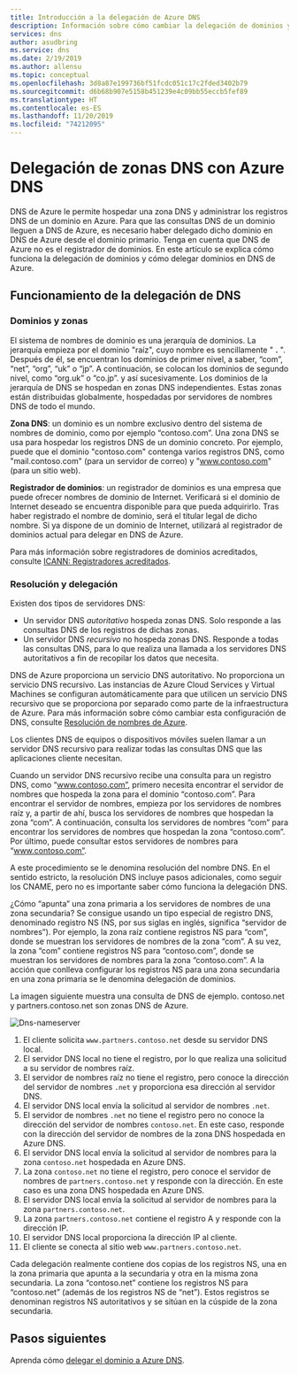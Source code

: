 ```yaml
---
title: Introducción a la delegación de Azure DNS
description: Información sobre cómo cambiar la delegación de dominios y usar los servidores de nombres DNS de Azure para ofrecer hospedaje de dominios.
services: dns
author: asudbring
ms.service: dns
ms.date: 2/19/2019
ms.author: allensu
ms.topic: conceptual
ms.openlocfilehash: 3d8a87e199736bf51fcdc051c17c2fded3402b79
ms.sourcegitcommit: d6b68b907e5158b451239e4c09bb55eccb5fef89
ms.translationtype: HT
ms.contentlocale: es-ES
ms.lasthandoff: 11/20/2019
ms.locfileid: "74212095"
---
```

# <a name="delegation-of-dns-zones-with-azure-dns"></a>Delegación de zonas DNS con Azure DNS

DNS de Azure le permite hospedar una zona DNS y administrar los registros DNS de un dominio en Azure. Para que las consultas DNS de un dominio lleguen a DNS de Azure, es necesario haber delegado dicho dominio en DNS de Azure desde el dominio primario. Tenga en cuenta que DNS de Azure no es el registrador de dominios. En este artículo se explica cómo funciona la delegación de dominios y cómo delegar dominios en DNS de Azure.

## <a name="how-dns-delegation-works"></a>Funcionamiento de la delegación de DNS

### <a name="domains-and-zones"></a>Dominios y zonas

El sistema de nombres de dominio es una jerarquía de dominios. La jerarquía empieza por el dominio "raíz", cuyo nombre es sencillamente " **.** ".  Después de él, se encuentran los dominios de primer nivel, a saber, “com”, “net”, “org”, “uk” o “jp”.  A continuación, se colocan los dominios de segundo nivel, como “org.uk” o “co.jp”.  y así sucesivamente. Los dominios de la jerarquía de DNS se hospedan en zonas DNS independientes. Estas zonas están distribuidas globalmente, hospedadas por servidores de nombres DNS de todo el mundo.

**Zona DNS**: un dominio es un nombre exclusivo dentro del sistema de nombres de dominio, como por ejemplo “contoso.com”. Una zona DNS se usa para hospedar los registros DNS de un dominio concreto. Por ejemplo, puede que el dominio "contoso.com" contenga varios registros DNS, como "mail.contoso.com" (para un servidor de correo) y "www.contoso.com" (para un sitio web).

**Registrador de dominios**: un registrador de dominios es una empresa que puede ofrecer nombres de dominio de Internet. Verificará si el dominio de Internet deseado se encuentra disponible para que pueda adquirirlo. Tras haber registrado el nombre de dominio, será el titular legal de dicho nombre. Si ya dispone de un dominio de Internet, utilizará al registrador de dominios actual para delegar en DNS de Azure.

Para más información sobre registradores de dominios acreditados, consulte [ICANN: Registradores acreditados](https://www.icann.org/registrar-reports/accredited-list.html).

### <a name="resolution-and-delegation"></a>Resolución y delegación

Existen dos tipos de servidores DNS:

* Un servidor DNS *autoritativo* hospeda zonas DNS. Solo responde a las consultas DNS de los registros de dichas zonas.
* Un servidor DNS *recursivo* no hospeda zonas DNS. Responde a todas las consultas DNS, para lo que realiza una llamada a los servidores DNS autoritativos a fin de recopilar los datos que necesita.

DNS de Azure proporciona un servicio DNS autoritativo.  No proporciona un servicio DNS recursivo. Las instancias de Azure Cloud Services y Virtual Machines se configuran automáticamente para que utilicen un servicio DNS recursivo que se proporciona por separado como parte de la infraestructura de Azure. Para más información sobre cómo cambiar esta configuración de DNS, consulte [Resolución de nombres de Azure](../virtual-network/virtual-networks-name-resolution-for-vms-and-role-instances.md#name-resolution-that-uses-your-own-dns-server).

Los clientes DNS de equipos o dispositivos móviles suelen llamar a un servidor DNS recursivo para realizar todas las consultas DNS que las aplicaciones cliente necesitan.

Cuando un servidor DNS recursivo recibe una consulta para un registro DNS, como “www.contoso.com”, primero necesita encontrar el servidor de nombres que hospeda la zona para el dominio “contoso.com”. Para encontrar el servidor de nombres, empieza por los servidores de nombres raíz y, a partir de ahí, busca los servidores de nombres que hospedan la zona “com”. A continuación, consulta los servidores de nombres “com” para encontrar los servidores de nombres que hospedan la zona “contoso.com”.  Por último, puede consultar estos servidores de nombres para “www.contoso.com”.

A este procedimiento se le denomina resolución del nombre DNS. En el sentido estricto, la resolución DNS incluye pasos adicionales, como seguir los CNAME, pero no es importante saber cómo funciona la delegación DNS.

¿Cómo “apunta” una zona primaria a los servidores de nombres de una zona secundaria? Se consigue usando un tipo especial de registro DNS, denominado registro NS (NS, por sus siglas en inglés, significa “servidor de nombres”). Por ejemplo, la zona raíz contiene registros NS para “com”, donde se muestran los servidores de nombres de la zona “com”. A su vez, la zona “com” contiene registros NS para “contoso.com”, donde se muestran los servidores de nombres para la zona “contoso.com”. A la acción que conlleva configurar los registros NS para una zona secundaria en una zona primaria se le denomina delegación de dominios.

La imagen siguiente muestra una consulta de DNS de ejemplo. contoso.net y partners.contoso.net son zonas DNS de Azure.

![Dns-nameserver](./media/dns-domain-delegation/image1.png)

1. El cliente solicita `www.partners.contoso.net` desde su servidor DNS local.
2. El servidor DNS local no tiene el registro, por lo que realiza una solicitud a su servidor de nombres raíz.
3. El servidor de nombres raíz no tiene el registro, pero conoce la dirección del servidor de nombres `.net` y proporciona esa dirección al servidor DNS.
4. El servidor DNS local envía la solicitud al servidor de nombres `.net`.
5. El servidor de nombres `.net` no tiene el registro pero no conoce la dirección del servidor de nombres `contoso.net`. En este caso, responde con la dirección del servidor de nombres de la zona DNS hospedada en Azure DNS.
6. El servidor DNS local envía la solicitud al servidor de nombres para la zona `contoso.net` hospedada en Azure DNS.
7. La zona `contoso.net` no tiene el registro, pero conoce el servidor de nombres de `partners.contoso.net` y responde con la dirección. En este caso es una zona DNS hospedada en Azure DNS.
8. El servidor DNS local envía la solicitud al servidor de nombres para la zona `partners.contoso.net`.
9. La zona `partners.contoso.net` contiene el registro A y responde con la dirección IP.
10. El servidor DNS local proporciona la dirección IP al cliente.
11. El cliente se conecta al sitio web `www.partners.contoso.net`.

Cada delegación realmente contiene dos copias de los registros NS, una en la zona primaria que apunta a la secundaria y otra en la misma zona secundaria. La zona “contoso.net” contiene los registros NS para “contoso.net” (además de los registros NS de “net”). Estos registros se denominan registros NS autoritativos y se sitúan en la cúspide de la zona secundaria.

## <a name="next-steps"></a>Pasos siguientes

Aprenda cómo [delegar el dominio a Azure DNS](dns-delegate-domain-azure-dns.md).

